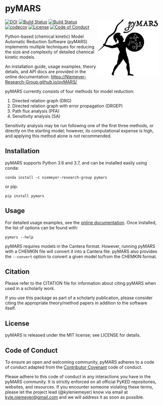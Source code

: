 # pyMARS
<img src="logo/pymars-logo.png" align="right" width="200" />

[![DOI](https://zenodo.org/badge/51664233.svg)](https://zenodo.org/badge/latestdoi/51664233)
[![Build Status](https://travis-ci.org/Niemeyer-Research-Group/pyMARS.svg?branch=master)](https://travis-ci.org/Niemeyer-Research-Group/pyMARS)
[![Build Status](https://dev.azure.com/kyleniemeyer/pyMARS/_apis/build/status/Niemeyer-Research-Group.pyMARS?branchName=master)](https://dev.azure.com/kyleniemeyer/pyMARS/_build/latest?definitionId=1&branchName=master)
[![codecov](https://codecov.io/gh/Niemeyer-Research-Group/pyMARS/branch/master/graph/badge.svg)](https://codecov.io/gh/Niemeyer-Research-Group/pyMARS)
[![License](https://img.shields.io/badge/license-MIT-blue.svg)](https://opensource.org/licenses/MIT)
[![Code of Conduct](https://img.shields.io/badge/code%20of%20conduct-contributor%20covenant-green.svg)](http://contributor-covenant.org/version/1/4/)

Python-based (chemical kinetic) Model Automatic Reduction Software (pyMARS) implements multiple techniques for reducing the size and complexity of detailed chemical kinetic models.

An installation guide, usage examples, theory details, and API docs are provided in the online documentation: https://Niemeyer-Research-Group.github.io/pyMARS/

pyMARS currently consists of four methods for model reduction:

 1. Directed relation graph (DRG)
 2. Directed relation graph with error propagation (DRGEP)
 3. Path flux analysis (PFA)
 4. Sensitivity analysis (SA)

Sensitivity analysis may be run following one of the first three methods, or directly on the starting
model; however, its computational expense is high, and applying this method alone is not recommended.

## Installation

pyMARS supports Python 3.6 and 3.7, and can be installed easily using conda:

    conda install -c niemeyer-research-group pymars

or pip:
    
    pip install pymars

## Usage

For detailed usage examples, see the [online documentation](https://Niemeyer-Research-Group.github.io/pyMARS/).
Once installed, the list of options can be found with:

    pymars --help

pyMARS requires models in the Cantera format. However, running pyMARS with a CHEMKIN file will convert it 
into a Cantera file. pyMARS also provides the `--convert` option to convert a given model to/from 
the CHEMKIN format.

## Citation

Please refer to the CITATION file for information about citing pyMARS when used in a scholarly work.

If you use this package as part of a scholarly publication, please consider citing the appropriate 
theory/method papers in addition to the software itself.

## License

pyMARS is released under the MIT license; see LICENSE for details.

## Code of Conduct

To ensure an open and welcoming community, pyMARS adheres to a code of conduct adapted from the [Contributor Covenant](http://contributor-covenant.org) code of conduct.

Please adhere to this code of conduct in any interactions you have in the pyMARS community. It is strictly enforced on all official PyKED repositories, websites, and resources. If you encounter someone violating these terms, please let the project lead (@kyleniemeyer) know via email at <kyle.niemeyer@gmail.com> and we will address it as soon as possible.

